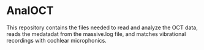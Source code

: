 # AnalOCT
This repository contains the files needed to read and analyze the OCT data, reads the medatadat from the massive.log file, and matches vibrational recordings with cochlear microphonics.
